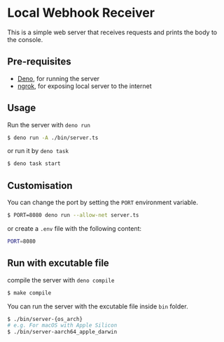 # Local Webhook Receiver

This is a simple web server that receives requests and prints the body to the console.

## Pre-requisites

- [Deno](https://deno.land/#installation), for running the server
- [ngrok](https://ngrok.com/download), for exposing local server to the internet

## Usage

Run the server with `deno run`

```bash
$ deno run -A ./bin/server.ts
```

or run it by `deno task`

```bash
$ deno task start
```

## Customisation

You can change the port by setting the `PORT` environment variable.

```bash
$ PORT=8080 deno run --allow-net server.ts
```

or create a `.env` file with the following content:

```bash
PORT=8080
```

## Run with excutable file

compile the server with `deno compile`

```bash
$ make compile
```

You can run the server with the excutable file inside `bin` folder.

```bash
$ ./bin/server-{os_arch}
# e.g. For macOS with Apple Silicon
$ ./bin/server-aarch64_apple_darwin
```

